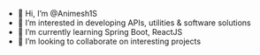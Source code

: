 - 👋 Hi, I’m @Animesh1S
- 👀 I’m interested in developing APIs, utilities & software solutions
- 🌱 I’m currently learning Spring Boot, ReactJS
- 💞️ I’m looking to collaborate on interesting projects

<!---
Animesh1S/Animesh1S is a ✨ special ✨ repository because its `README.md` (this file) appears on your GitHub profile.
You can click the Preview link to take a look at your changes.
--->
